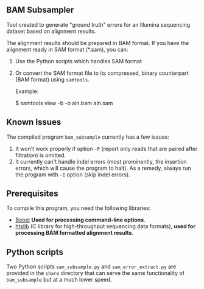BAM Subsampler
--------------
Tool created to generate "ground truth" errors for an Illumina sequencing
dataset based on alignment results.

The alignment results should be prepared in BAM format. 
If you have the alignment ready in SAM format (*.sam), you can:

  1. Use the Python scripts which handles SAM format
  2. Or convert the SAM format file to its compressed, binary counterpart
        (BAM format) using `samtools`.

     Example:

        $ samtools view -b -o aln.bam aln.sam 

Known Issues
------------
The compiled program `bam_subsample` currently has a few issues:

  1. It won't work properly if option `-P` (report only reads that are paired 
     after filtration) is omitted.
  2. It currently can't handle indel errors (most prominently, the insertion
     errors, which will cause the program to halt). As a remedy, always run the
     program with `-I` option (skip indel errors).

Prerequisites
------------
To compile this program, you need the following libraries:

  * [Boost][libboost] __Used for processing command-line options__.
  * [htslib][libhts] (C library for high-throughput sequencing data formats), 
    __used for processing BAM formatted alignment results__.

Python scripts
--------------
Two Python scripts `sam_subsample.py` and `sam_error_extract.py` are provided
in the `share` directory that can serve the same functionality of
`bam_subsample` but at a much lower speed.

[libboost]: http://www.boost.org/
[libhts]: https://github.com/samtools/htslib
